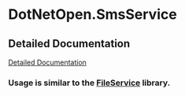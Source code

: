 # DotNetOpen.SmsService

## Detailed Documentation
[Detailed Documentation](/docs/DotNetOpen.SmsService.md)

### Usage is similar to the [FileService](/FileService) library.